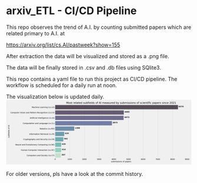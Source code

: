 # arxiv_ETL - CI/CD Pipeline

This repo observes the trend of A.I. by counting submitted papers which are related primary to A.I. at 

https://arxiv.org/list/cs.AI/pastweek?show=155

After extraction the data will be visualized and stored as a .png file.

The data will be finally stored in .csv and .db files using SQlite3.

This repo contains a yaml file to run this project as CI/CD pipeline. The workflow is scheduled for a daily run at noon.

The visualization below is updated daily.
![alt text](https://github.com/ThomasKranz/arxiv_ETL/blob/master/results/subject_ai-viz.png)

For older versions, pls have a look at the commit history.
